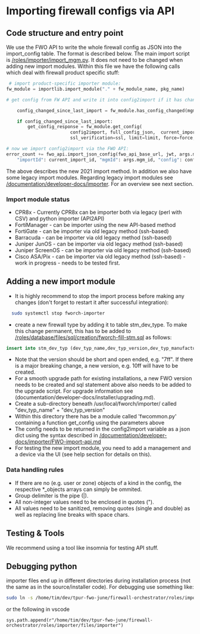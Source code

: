 # Importing firewall configs via API

## Code structure and entry point

We use the FWO API to write the whole firewall config as JSON into the import_config table. The format is described below.
The main import script is [/roles/importer/import_mgm.py](/roles/importer/import_mgm.py).
It does not need to be changed when adding new import modules.
Within this file we have the following calls which deal with firewall product specific stuff:
```python
 # import product-specific importer module:
fw_module = importlib.import_module("." + fw_module_name, pkg_name)

# get config from FW API and write it into config2import if it has changed:

    config_changed_since_last_import = fw_module.has_config_changed(mgm_details, debug_level=debug_level, ssl_verification=ssl, force=force)

    if config_changed_since_last_import:
        get_config_response = fw_module.get_config( 
                        config2import, full_config_json,  current_import_id, mgm_details, debug_level=debug_level, 
                        ssl_verification=ssl, limit=limit, force=force, jwt=jwt)

# now we import config2import via the FWO API:
error_count += fwo_api.import_json_config(fwo_api_base_url, jwt, args.mgm_id, {
    "importId": current_import_id, "mgmId": args.mgm_id, "config": config2import})
```
The above describes the new 2021 import method. In addition we also have some legacy import modules. 
Regarding legacy import modules see [/documentation/developer-docs/importer](/documentation/developer-docs/importer/legacy-importer-csv-interface.md).
For an overview see next section.

### Import module status
- CPR8x - Currently CPR8x can be importer both via legacy (perl with CSV) and python importer (API2API)
- FortiManager - can be importer using the new API-based method
- FortiGate - can be importer via old legacy method (ssh-based)
- Barracuda - can be importer via old legacy method (ssh-based)
- Juniper JunOS - can be importer via old legacy method (ssh-based)
- Juniper ScreenOS - can be importer via old legacy method (ssh-based)
- Cisco ASA/Pix - can be importer via old legacy method (ssh-based) - work in progress - needs to be tested first.

## Adding a new import module

- It is highly recommend to stop the import process before making any changes (don't forget to restart it after successful integration):
```bash
  sudo systemctl stop fworch-importer
```
- create  a new firewall type by adding it to table stm_dev_type. To make this change permanent, this has to be added to [/roles/database/files/sql/creation/fworch-fill-stm.sql](/roles/database/files/sql/creation/fworch-fill-stm.sql) as follows:
```sql
insert into stm_dev_typ (dev_typ_name,dev_typ_version,dev_typ_manufacturer) VALUES ('<new FW model>','<version>','<name of the new FW model''s manufacturer>');
```
- Note that the version should be short and open ended, e.g. "7ff". If there is a major breaking change, a new version, e.g. 10ff will have to be created.
- For a smooth upgrade path for existing installations, a new FWO version needs to be created and sql statement above also needs to be added to the upgrade script. For upgrade information see (documentation/developer-docs/installer/upgrading.md).
- Create a sub-directory beneath /usr/local/fworch/importer/ called "dev_typ_name" + "dev_typ_version"
- Within this directory there has be a module called 'fwcommon.py' containing a function get_config using the parameters above
- The config needs to be returned in the config2import variable as a json dict using the syntax described in [/documentation/developer-docs/importer/FWO-import-api.md](/documentation/developer-docs/importer/FWO-import-api.md)
- For testing the new import module, you need to add a management and a device via the UI (see help section for details on this).

### Data handling rules
- If there are no (e.g. user or zone) objects of a kind in the config, the respective *_objects arrays can simply be ommited.
- Group delimiter is the pipe (|).
- All non-integer values need to be enclosed in quotes (").
- All values need to be sanitized, removing quotes (single and double) as well as replacing line breaks with space chars.

## Testing & Tools

We recommend using a tool like insomnia for testing API stuff.

## Debugging python

importer files end up in different directories during installation process (not the same as in the source/installer code). For debugging use something like:

```bash
sudo ln -s /home/tim/dev/tpur-fwo-june/firewall-orchestrator/roles/importer/files/importer /usr/local/fworch/importer
```
or the following in vscode

```console
sys.path.append(r"/home/tim/dev/tpur-fwo-june/firewall-orchestrator/roles/importer/files/importer")
```
